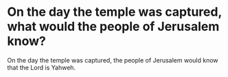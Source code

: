 # On the day the temple was captured, what would the people of Jerusalem know?

On the day the temple was captured, the people of Jerusalem would know that the Lord is Yahweh.
